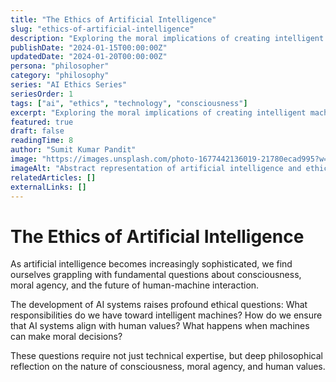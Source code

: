 ```yaml
---
title: "The Ethics of Artificial Intelligence"
slug: "ethics-of-artificial-intelligence"
description: "Exploring the moral implications of creating intelligent machines and their impact on human society."  
publishDate: "2024-01-15T00:00:00Z"
updatedDate: "2024-01-20T00:00:00Z"
persona: "philosopher"
category: "philosophy"
series: "AI Ethics Series"
seriesOrder: 1
tags: ["ai", "ethics", "technology", "consciousness"]
excerpt: "Exploring the moral implications of creating intelligent machines and their impact on human society."
featured: true
draft: false
readingTime: 8
author: "Sumit Kumar Pandit"
image: "https://images.unsplash.com/photo-1677442136019-21780ecad995?w=800"
imageAlt: "Abstract representation of artificial intelligence and ethics"
relatedArticles: []
externalLinks: []
---
```


# The Ethics of Artificial Intelligence

As artificial intelligence becomes increasingly sophisticated, we find ourselves grappling with fundamental questions about consciousness, moral agency, and the future of human-machine interaction.

The development of AI systems raises profound ethical questions: What responsibilities do we have toward intelligent machines? How do we ensure that AI systems align with human values? What happens when machines can make moral decisions?

These questions require not just technical expertise, but deep philosophical reflection on the nature of consciousness, moral agency, and human values.